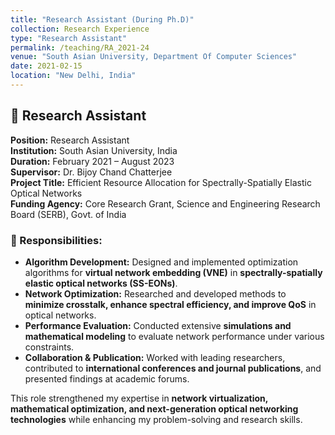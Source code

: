 ```yaml
---
title: "Research Assistant (During Ph.D)"
collection: Research Experience
type: "Research Assistant"
permalink: /teaching/RA_2021-24
venue: "South Asian University, Department Of Computer Sciences"
date: 2021-02-15
location: "New Delhi, India"
---
```



## 🔬 Research Assistant  

**Position:** Research Assistant  
**Institution:** South Asian University, India  
**Duration:** February 2021 – August 2023  
**Supervisor:** Dr. Bijoy Chand Chatterjee  
**Project Title:** Efficient Resource Allocation for Spectrally-Spatially Elastic Optical Networks  
**Funding Agency:** Core Research Grant, Science and Engineering Research Board (SERB), Govt. of India  

### 📌 Responsibilities:  
- **Algorithm Development:** Designed and implemented optimization algorithms for **virtual network embedding (VNE)** in **spectrally-spatially elastic optical networks (SS-EONs)**.  
- **Network Optimization:** Researched and developed methods to **minimize crosstalk, enhance spectral efficiency, and improve QoS** in optical networks.  
- **Performance Evaluation:** Conducted extensive **simulations and mathematical modeling** to evaluate network performance under various constraints.  
- **Collaboration & Publication:** Worked with leading researchers, contributed to **international conferences and journal publications**, and presented findings at academic forums.  

This role strengthened my expertise in **network virtualization, mathematical optimization, and next-generation optical networking technologies** while enhancing my problem-solving and research skills.  
